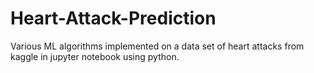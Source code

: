 # Heart-Attack-Prediction
Various ML algorithms implemented on a data set of heart attacks from kaggle in jupyter notebook using python.
